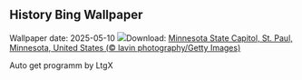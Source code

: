 ## History Bing Wallpaper
Wallpaper date: 2025-05-10
![](https://www.bing.com/th?id=OHR.MinnesotaRotunda_EN-IN5291862812_UHD.jpg&w=1000)Download: [Minnesota State Capitol, St. Paul, Minnesota, United States (© lavin photography/Getty Images)](https://www.bing.com/th?id=OHR.MinnesotaRotunda_EN-IN5291862812_UHD.jpg)

Auto get programm by LtgX
